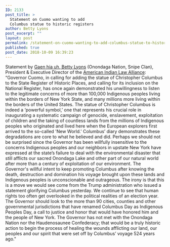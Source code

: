 ```yaml
---
ID: 2133
post_title: >
  Statement on Cuomo wanting to add
  Columbus statue to historic registers
author: Betty Lyons
post_excerpt: ""
layout: post
permalink: /statement-on-cuomo-wanting-to-add-columbus-statue-to-historic-registers/
published: true
post_date: 2018-10-09 16:39:23
---
```

Statement by [Gaen hia uh, Betty Lyons](https://aila.ngo/staff-and-board/) (Onondaga Nation, Snipe Clan), President & Executive Director of the [American Indian Law Alliance](http://aila.ngo): “Governor Cuomo, in calling for adding the statue of Christopher Columbus to the State Register of Historic Places, and calling for its inclusion on the National Register, has once again demonstrated his unwillingness to listen to the legitimate concerns of more than 100,000 Indigenous peoples living within the borders of New York State, and many millions more living within the borders of the United States. The statue of Christopher Columbus is indeed a ‘powerful symbol,’ one that represents his crucial role in inaugurating a systematic campaign of genocide, enslavement, exploitation of children and the taking of countless lands from the millions of Indigenous peoples who originated and lived here when the European explorers first arrived to the so-called 'New World.' Columbus’ diary demonstrates these degradations are core to what he believed and did. Perhaps we should not be surprised since the Governor has been willfully insensitive to the concerns Indigenous peoples and our neighbors in upstate New York have expressed at the state’s failure to deal with the environmental disaster that still afflicts our sacred Onondaga Lake and other part of our natural world after more than a century of exploitation of our environment. The Governor's willful intent to keep promoting Columbus after knowing the death, destruction and domination his voyage brought upon these lands and Indigenous peoples is unconscionable and outrageous. The irony is that this is a move we would see come from the Trump administration who issued a statement glorifying Columbus yesterday. We continue to see that human rights too often get overlooked in the political realities of an election year. The Governor should look to the more than 90 cities, counties and other governmental jurisdictions that have renamed Columbus Day as Indigenous Peoples Day, a call to justice and honor that would have honored him and the people of New York. The Governor has not met with the Onondaga Nation nor the Haudenosaunee Confederacy; that would be a truly historic action to begin the process of healing the wounds afflicting our land, our peoples and our spirit that were set off by Columbus’ voyage 524 years ago."
